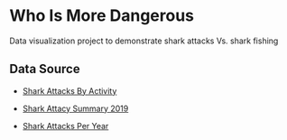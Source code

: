 # Who Is More Dangerous
Data visualization project to demonstrate shark attacks Vs. shark fishing

## Data Source
- [Shark Attacks By Activity](https://www.floridamuseum.ufl.edu/shark-attacks/factors/victim-activity/)

- [Shark Attacy Summary 2019](https://www.floridamuseum.ufl.edu/shark-attacks/yearly-worldwide-summary/)

- [Shark Attacks Per Year](src/data)